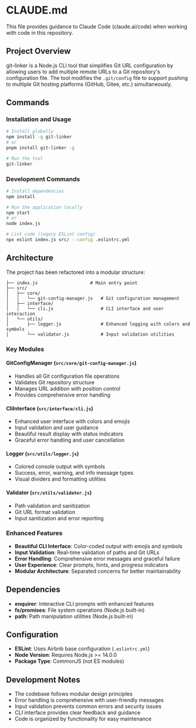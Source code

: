 # CLAUDE.md

This file provides guidance to Claude Code (claude.ai/code) when working with code in this repository.

## Project Overview

git-linker is a Node.js CLI tool that simplifies Git URL configuration by allowing users to add multiple remote URLs to a Git repository's configuration file. The tool modifies the `.git/config` file to support pushing to multiple Git hosting platforms (GitHub, Gitee, etc.) simultaneously.

## Commands

### Installation and Usage
```bash
# Install globally
npm install -g git-linker
# or
pnpm install git-linker -g

# Run the tool
git-linker
```

### Development Commands
```bash
# Install dependencies
npm install

# Run the application locally
npm start
# or
node index.js

# Lint code (legacy ESLint config)
npx eslint index.js src/ --config .eslintrc.yml
```

## Architecture

The project has been refactored into a modular structure:

```
├── index.js                    # Main entry point
├── src/
│   ├── core/
│   │   └── git-config-manager.js   # Git configuration management
│   ├── interface/
│   │   └── cli.js                  # CLI interface and user interaction
│   └── utils/
│       ├── logger.js               # Enhanced logging with colors and symbols
│       └── validator.js            # Input validation utilities
```

### Key Modules

#### GitConfigManager (`src/core/git-config-manager.js`)
- Handles all Git configuration file operations
- Validates Git repository structure
- Manages URL addition with position control
- Provides comprehensive error handling

#### CliInterface (`src/interface/cli.js`)
- Enhanced user interface with colors and emojis
- Input validation and user guidance
- Beautiful result display with status indicators
- Graceful error handling and user cancellation

#### Logger (`src/utils/logger.js`)
- Colored console output with symbols
- Success, error, warning, and info message types
- Visual dividers and formatting utilities

#### Validator (`src/utils/validator.js`)
- Path validation and sanitization
- Git URL format validation
- Input sanitization and error reporting

### Enhanced Features

- **Beautiful CLI Interface**: Color-coded output with emojis and symbols
- **Input Validation**: Real-time validation of paths and Git URLs
- **Error Handling**: Comprehensive error messages and graceful failure
- **User Experience**: Clear prompts, hints, and progress indicators
- **Modular Architecture**: Separated concerns for better maintainability

## Dependencies

- **enquirer**: Interactive CLI prompts with enhanced features
- **fs/promises**: File system operations (Node.js built-in)
- **path**: Path manipulation utilities (Node.js built-in)

## Configuration

- **ESLint**: Uses Airbnb base configuration (`.eslintrc.yml`)
- **Node Version**: Requires Node.js >= 14.0.0
- **Package Type**: CommonJS (not ES modules)

## Development Notes

- The codebase follows modular design principles
- Error handling is comprehensive with user-friendly messages
- Input validation prevents common errors and security issues
- CLI interface provides clear feedback and guidance
- Code is organized by functionality for easy maintenance